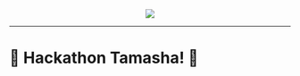 <div align="center">


<a href="https://www.javanile.org/hackathon/">
<img src="https://www.javanile.org/hackathon/assets/images/header2.jpeg" />
</a>


</div>

---

# 🌟 Hackathon Tamasha! 🚀

